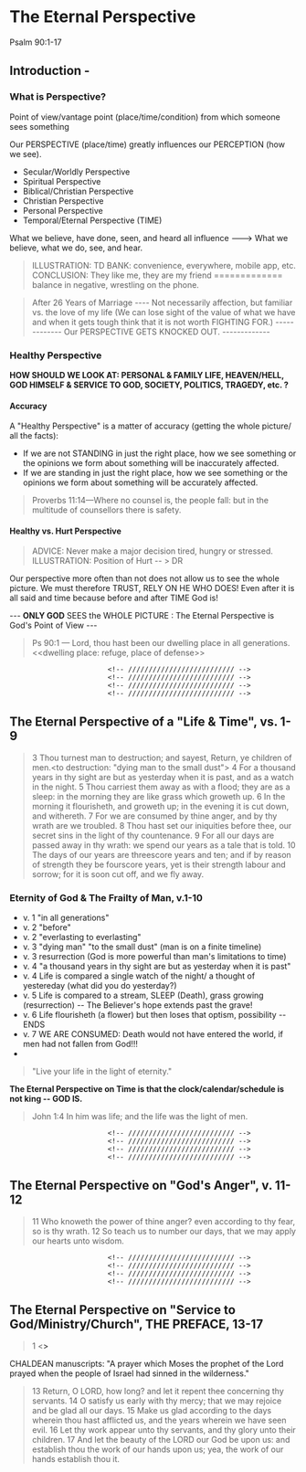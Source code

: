 # The Eternal Perspective
Psalm 90:1-17

## Introduction - 

### What is Perspective?

Point of view/vantage point (place/time/condition) from which someone sees something

Our PERSPECTIVE (place/time) greatly influences our PERCEPTION (how we see).

- Secular/Worldly Perspective
- Spiritual Perspective
- Biblical/Christian Perspective
- Christian Perspective
- Personal Perspective
- Temporal/Eternal Perspective (TIME) 

What we believe, have done, seen, and heard all influence --->
What we believe, what we do, see, and hear.

> ILLUSTRATION: TD BANK: convenience, everywhere, mobile app, etc. CONCLUSION: They like me, they are my friend ============= balance in negative, wrestling on the phone.

> After 26 Years of Marriage ---- Not necessarily affection, but familiar vs. the love of my life (We can lose sight of the value of what we have and when it gets tough think that it is not worth FIGHTING FOR.) ------------- Our PERSPECTIVE GETS KNOCKED OUT. -------------

### Healthy Perspective

**HOW SHOULD WE LOOK AT: PERSONAL & FAMILY LIFE, HEAVEN/HELL, GOD HIMSELF & SERVICE TO GOD, SOCIETY, POLITICS, TRAGEDY, etc. ?**

#### Accuracy

A "Healthy Perspective" is a matter of accuracy (getting the whole picture/ all the facts):
- If we are not STANDING in just the right place, how we see something or the opinions we form about something will be inaccurately affected.
- If we are standing in just the right place, how we see something or the opinions we form about something will be accurately affected.

> Proverbs 11:14&mdash;Where no counsel is, the people fall: but in the multitude of counsellors there is safety.

#### Healthy vs. Hurt Perspective

> ADVICE: Never make a major decision tired, hungry or stressed. 
> ILLUSTRATION: Position of Hurt -- > DR

Our perspective more often than not does not allow us to see the whole picture. We must therefore TRUST, RELY ON HE WHO DOES! Even after it is all said and time because before and after TIME God is!

--- **ONLY GOD** SEES the WHOLE PICTURE : The Eternal Perspective is God's Point of View ---
> Ps 90:1 &mdash; Lord, thou hast been our dwelling place in all generations. <<dwelling place: refuge, place of defense>>


							<!-- ////////////////////////// -->
							<!-- ////////////////////////// -->
							<!-- ////////////////////////// -->
							<!-- ////////////////////////// -->
## The Eternal Perspective of a "Life & Time", vs. 1-9

> 3 Thou turnest man to destruction; and sayest, Return, ye children of men.<to destruction: "dying man to the small dust"> 4 For a thousand years in thy sight are but as yesterday when it is past, and as a watch in the night. 5 Thou carriest them away as with a flood; they are as a sleep: in the morning they are like grass which groweth up. 6 In the morning it flourisheth, and groweth up; in the evening it is cut down, and withereth. 7 For we are consumed by thine anger, and by thy wrath are we troubled. 8 Thou hast set our iniquities before thee, our secret sins in the light of thy countenance. 9 For all our days are passed away in thy wrath: we spend our years as a tale that is told. 10 The days of our years are threescore years and ten; and if by reason of strength they be fourscore years, yet is their strength labour and sorrow; for it is soon cut off, and we fly away.


### Eternity of God & The Frailty of Man, v.1-10
- v. 1 "in all generations"
- v. 2 "before"
- v. 2 "everlasting to everlasting"
- v. 3 "dying man" "to the small dust" (man is on a finite timeline)
- v. 3 resurrection (God is more powerful than man's limitations to time)
- v. 4 "a thousand years in thy sight are but as yesterday when it is past"
- v. 4 Life is compared a single watch of the night/ a thought of yestereday (what did you do yesterday?)
- v. 5 Life is compared to a stream, SLEEP (Death), grass growing (resurrection) -- The Believer's hope extends past the grave!
- v. 6 Life flourisheth (a flower) but then loses that optism, possibility -- ENDS
- v. 7 WE ARE CONSUMED: Death would not have entered the world, if men had not fallen from God!!!
- 
> "Live your life in the light of eternity."

**The Eternal Perspective on Time is that the clock/calendar/schedule is not king -- GOD IS.**

> John 1:4 In him was life; and the life was the light of men.

							<!-- ////////////////////////// -->
							<!-- ////////////////////////// -->
							<!-- ////////////////////////// -->
							<!-- ////////////////////////// -->
## The Eternal Perspective on "God's Anger", v. 11-12

> 11 Who knoweth the power of thine anger? even according to thy fear, so is thy wrath. 12 So teach us to number our days, that we may apply our hearts unto wisdom.



							<!-- ////////////////////////// -->
							<!-- ////////////////////////// -->
							<!-- ////////////////////////// -->
							<!-- ////////////////////////// -->
## The Eternal Perspective on "Service to God/Ministry/Church", THE PREFACE, 13-17

> 1 <<A Prayer of Moses the man of God.>> 

CHALDEAN manuscripts: "A prayer which Moses the prophet of the Lord prayed when the people of Israel had sinned in the wilderness."

> 13 Return, O LORD, how long? and let it repent thee concerning thy servants. 14 O satisfy us early with thy mercy; that we may rejoice and be glad all our days. 15 Make us glad according to the days wherein thou hast afflicted us, and the years wherein we have seen evil. 16 Let thy work appear unto thy servants, and thy glory unto their children. 17 And let the beauty of the LORD our God be upon us: and establish thou the work of our hands upon us; yea, the work of our hands establish thou it.

